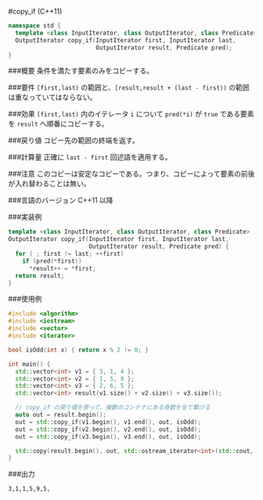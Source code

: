 #copy_if (C++11)
```cpp
namespace std {
  template <class InputIterator, class OutputIterator, class Predicate>
  OutputIterator copy_if(InputIterator first, InputIterator last,
                         OutputIterator result, Predicate pred);
}
```

###概要
条件を満たす要素のみをコピーする。

###要件
`[first,last)` の範囲と、`[result,result + (last - first))` の範囲は重なっていてはならない。

###効果
`[first,last)` 内のイテレータ `i` について `pred(*i)` が `true` である要素を `result` へ順番にコピーする。

###戻り値
コピー先の範囲の終端を返す。

###計算量
正確に `last - first` 回述語を適用する。

###注意
このコピーは安定なコピーである。つまり、コピーによって要素の前後が入れ替わることは無い。

###言語のバージョン
C++11 以降

###実装例
```cpp
template <class InputIterator, class OutputIterator, class Predicate>
OutputIterator copy_if(InputIterator first, InputIterator last,
                       OutputIterator result, Predicate pred) {
  for ( ; first != last; ++first)
    if (pred(*first))
      *result++ = *first;
  return result;
}
```

###使用例
```cpp
#include <algorithm>
#include <iostream>
#include <vector>
#include <iterator>

bool isOdd(int x) { return x % 2 != 0; }

int main() {
  std::vector<int> v1 = { 3, 1, 4 };
  std::vector<int> v2 = { 1, 5, 9 };
  std::vector<int> v3 = { 2, 6, 5 };
  std::vector<int> result(v1.size() + v2.size() + v3.size());

  // copy_if の戻り値を使って、複数のコンテナにある奇数を全て繋げる
  auto out = result.begin();
  out = std::copy_if(v1.begin(), v1.end(), out, isOdd);
  out = std::copy_if(v2.begin(), v2.end(), out, isOdd);
  out = std::copy_if(v3.begin(), v3.end(), out, isOdd);

  std::copy(result.begin(), out, std::ostream_iterator<int>(std::cout, ","));
}
```

###出力
```
3,1,1,5,9,5,
```

